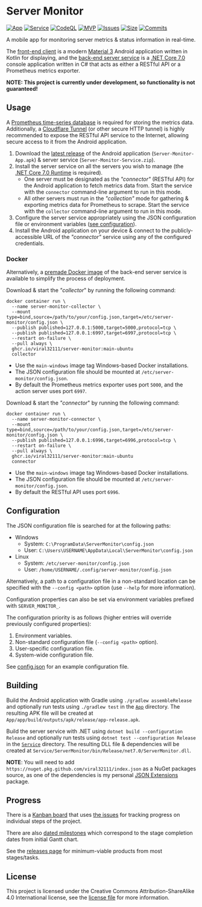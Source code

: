 # Server Monitor

[![App](https://github.com/viral32111/ServerMonitor/actions/workflows/app.yml/badge.svg)](https://github.com/viral32111/ServerMonitor/actions/workflows/app.yml) [![Service](https://github.com/viral32111/ServerMonitor/actions/workflows/service.yml/badge.svg)](https://github.com/viral32111/ServerMonitor/actions/workflows/service.yml) [![CodeQL](https://github.com/viral32111/ServerMonitor/actions/workflows/codeql.yml/badge.svg)](https://github.com/viral32111/ServerMonitor/actions/workflows/codeql.yml) [![MVP](https://img.shields.io/github/v/release/viral32111/ServerMonitor?include_prereleases&label=Latest%20MVP)](https://github.com/viral32111/ServerMonitor/releases/latest) [![Issues](https://img.shields.io/github/issues-raw/viral32111/ServerMonitor?label=Issues)](https://github.com/viral32111/ServerMonitor/issues) [![Size](https://img.shields.io/github/repo-size/viral32111/ServerMonitor?label=Size)](https://github.com/viral32111/ServerMonitor) [![Commits](https://img.shields.io/github/commit-activity/w/viral32111/ServerMonitor?label=Commits)](https://github.com/viral32111/ServerMonitor/commits/main)

A mobile app for monitoring server metrics & status information in real-time.

The [front-end client](/App/) is a modern [Material 3](https://m3.material.io/) Android application written in Kotlin for displaying, and the [back-end server service](/Service/) is a [.NET Core 7.0](https://dotnet.microsoft.com/) console application written in C# that acts as either a RESTful API or a Prometheus metrics exporter.

**NOTE: This project is currently under development, so functionality is not guaranteed!**

## Usage

A [Prometheus time-series database](https://prometheus.io/) is required for storing the metrics data. Additionally, a [Cloudflare Tunnel](https://www.cloudflare.com/en-gb/products/tunnel/) (or other secure HTTP tunnel) is highly recommended to expose the RESTful API service to the Internet, allowing secure access to it from the Android application.

1. Download the [latest release](https://github.com/viral32111/ServerMonitor/releases/latest) of the Android application (`Server-Monitor-App.apk`) & server service (`Server-Monitor-Service.zip`).
2. Install the server service on all the servers you wish to manage (the [.NET Core 7.0 Runtime](https://dotnet.microsoft.com/download/dotnet/7.0) is required).
   * One server must be designated as the *"connector"* (RESTful API) for the Android application to fetch metrics data from. Start the service with the `connector` command-line argument to run in this mode.
   * All other servers must run in the *"collection"* mode for gathering & exporting metrics data for Prometheus to scrape. Start the service with the `collector` command-line argument to run in this mode.
3. Configure the server service appropriately using the JSON configuration file or environment variables ([see configuration](#Configuration)).
4. Install the Android application on your device & connect to the publicly-accessible URL of the *"connector"* service using any of the configured credentials.

### Docker

Alternatively, a [premade Docker image](https://github.com/users/viral32111/packages/container/package/server-monitor) of the back-end server service is available to simplify the process of deployment.

Download & start the *"collector*" by running the following command:
```
docker container run \
  --name server-monitor-collector \
  --mount type=bind,source=/path/to/your/config.json,target=/etc/server-monitor/config.json \
  --publish published=127.0.0.1:5000,target=5000,protocol=tcp \
  --publish published=127.0.0.1:6997,target=6997,protocol=tcp \
  --restart on-failure \
  --pull always \
  ghcr.io/viral32111/server-monitor:main-ubuntu
  collector
```

* Use the `main-windows` image tag Windows-based Docker installations.
* The JSON configuration file should be mounted at `/etc/server-monitor/config.json`.
* By default the Prometheus metrics exporter uses port `5000`, and the action server uses port `6997`.

Download & start the *"connector*" by running the following command:
```
docker container run \
  --name server-monitor-connector \
  --mount type=bind,source=/path/to/your/config.json,target=/etc/server-monitor/config.json \
  --publish published=127.0.0.1:6996,target=6996,protocol=tcp \
  --restart on-failure \
  --pull always \
  ghcr.io/viral32111/server-monitor:main-ubuntu
  connector
```

* Use the `main-windows` image tag Windows-based Docker installations.
* The JSON configuration file should be mounted at `/etc/server-monitor/config.json`.
* By default the RESTful API uses port `6996`.

## Configuration

The JSON configuration file is searched for at the following paths:
 * Windows
   * System: `C:\ProgramData\ServerMonitor\config.json`
   * User: `C:\Users\USERNAME\AppData\Local\ServerMonitor\config.json`
 * Linux
   * System: `/etc/server-monitor/config.json`
   * User: `/home/USERNAME/.config/server-monitor/config.json`

Alternatively, a path to a configuration file in a non-standard location can be specified with the `--config <path>` option (use `--help` for more information).

Configuration properties can also be set via environment variables prefixed with `SERVER_MONITOR_`.

The configuration priority is as follows (higher entries will override previously configured properties):
1. Environment variables.
2. Non-standard configuration file (`--config <path>` option).
3. User-specific configuration file.
4. System-wide configuration file.

See [config.json](/Service/ServerMonitor/config.json) for an example configuration file.

## Building

Build the Android application with Gradle using `./gradlew assembleRelease` and optionally run tests using `./gradlew test` in the [`App`](/App) directory. The resulting APK file will be created at `App/app/build/outputs/apk/release/app-release.apk`.

Build the server service with .NET using `dotnet build --configuration Release` and optionally run tests using `dotnet test --configuration Release` in the [`Service`](/Service) directory. The resulting DLL file & dependencies will be created at `Service/ServerMonitor/bin/Release/net7.0/ServerMonitor.dll`.

**NOTE**: You will need to add `https://nuget.pkg.github.com/viral32111/index.json` as a NuGet packages source, as one of the dependencies is my personal [JSON Extensions](https://github.com/viral32111/JsonExtensions) package.

## Progress

There is a [Kanban board](https://github.com/users/viral32111/projects/7/views/1) that uses [the issues](https://github.com/viral32111/ServerMonitor/issues) for tracking progress on individual steps of the project.

There are also [dated milestones](https://github.com/viral32111/ServerMonitor/milestones) which correspond to the stage completion dates from initial Gantt chart.

See the [releases page](https://github.com/viral32111/ServerMonitor/releases) for minimum-viable products from most stages/tasks.

## License

This project is licensed under the Creative Commons Attribution-ShareAlike 4.0 International license, see the [license file](/LICENSE.md) for more information.
